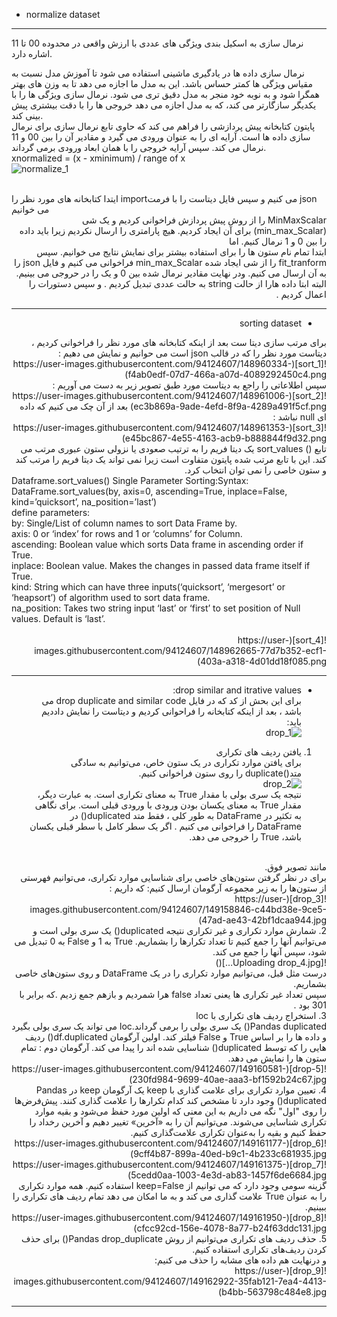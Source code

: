* normalize dataset <br>
 -----------------------------

نرمال  سازی به اسکیل بندی  ویژگی های عددی با ارزش واقعی در محدوده 00 تا 11 اشاره دارد.

نرمال سازی داده ها در یادگیری ماشینی استفاده می شود تا آموزش مدل نسبت به مقیاس ویژگی ها کمتر حساس باشد. این به مدل ما اجازه می دهد تا به وزن های بهتر همگرا شود و به نوبه خود منجر به مدل دقیق تری می شود.
نرمال سازی ویژگی ها را با یکدیگر سازگارتر می کند، که به مدل اجازه می دهد خروجی ها را با دقت بیشتری پیش بینی کند.
<br>
پایتون کتابخانه پیش پردازشی را فراهم می کند که حاوی تابع نرمال  سازی برای نرمال سازی داده ها است. آرایه ای را به عنوان ورودی می گیرد و مقادیر آن را بین 00 و 11 نرمال می کند. سپس آرایه خروجی را با همان ابعاد ورودی برمی گرداند.
<br>
xnormalized = (x - xminimum) / range of x
<br>
![normalize_1](https://user-images.githubusercontent.com/94124607/148960302-39f9c64a-05c1-497f-be54-2ced5ce71847.jpg)

<br>
ایتدا کتابخانه های مورد نظر را importمی کنیم و سپس فایل دیتاست را با فرمت json می خوانیم 
<br>
<div dir="rtl">
 MinMaxScalar را از روش پیش پردازش فراخوانی کردیم و یک شی (min_max_Scalar) برای آن ایجاد کردیم.  هیچ پارامتری را ارسال نکردیم زیرا باید داده  را بین 0 و 1 نرمال کنیم. اما <br>
  ابتدا تمام نام ستون ها را برای استفاده بیشتر برای نمایش نتایج می خوانیم. سپس fit_tranform را از شی ایجاد شده min_max_Scalar فراخوانی می کنیم و فایل json را به آن ارسال می کنیم.
ودر نهایت مقادیر نرمال شده بین 0 و یک را در حروجی می بینیم.
 <br>
 البته ابتا داده هارا از حالت string به حالت عددی تبدیل کردیم . و سپس دستورات را اعمال کردیم .<br>
 
 --------------------------------------
 * sorting dataset
 <div dir="rtl">
  برای مرتب سازی دیتا ست بعد از اینکه کتابخانه های مورد نظر را فراخوانی کردیم ، دیتاست مورد نظر را که در قالب json است می حوانیم  و نمایش می دهیم :<br>
  ![sort_1](https://user-images.githubusercontent.com/94124607/148960334-f4ab0edf-07d7-466a-a07d-4089292450c4.png)
  <br>
  سپس اطلاعاتی را راجع به دیتاست مورد طبق تصویر زیر به دست می آوریم : <br>
  ![sort_2](https://user-images.githubusercontent.com/94124607/148961006-ec3b869a-9ade-4efd-8f9a-4289a491f5cf.png)
بعد از آن چک می کنیم که داده ای null نباشد :<br>
  ![sort_3](https://user-images.githubusercontent.com/94124607/148961353-e45bc867-4e55-4163-acb9-b888844f9d32.png)<br>
  تابع () sort_values یک دیتا فریم را به ترتیب صعودی یا نزولی ستون عبوری مرتب می کند. این با تابع مرتب شده پایتون متفاوت است زیرا نمی تواند یک دیتا فریم  را مرتب کند و ستون خاصی را نمی توان انتخاب کرد.
  <br>
  <div dir="ltr">
  Dataframe.sort_values() Single Parameter Sorting:Syntax: <br>
  DataFrame.sort_values(by, axis=0, ascending=True, inplace=False, kind=’quicksort’, na_position=’last’)
  <br>
   define parameters:<br>
   by: Single/List of column names to sort Data Frame by. <br>
axis: 0 or ‘index’ for rows and 1 or ‘columns’ for Column. <br>
ascending: Boolean value which sorts Data frame in ascending order if True. <br>
inplace: Boolean value. Makes the changes in passed data frame itself if True. <br>
kind: String which can have three inputs(‘quicksort’, ‘mergesort’ or ‘heapsort’) of algorithm used to sort data frame. <br>
na_position: Takes two string input ‘last’ or ‘first’ to set position of Null values. Default is ‘last’.<br>
  
<div dir="rtl">

 <br>
 ![sort_4](https://user-images.githubusercontent.com/94124607/148962665-77d7b352-ecf1-403a-a318-4d01dd18f085.png)
 <br>
 
 ------------------------------------------------
 * drop similar and itrative values:<br>
 برای این بحش از کد که در فایل drop duplicate and similar code  می باشد ، بعد از اینکه کتابخانه را فراحوانی کردیم و دیتاست را نمایش داددیم باید:
 <br>![drop_1](https://user-images.githubusercontent.com/94124607/149157632-e1f136fd-6683-490c-8687-290e76d800ab.jpg)<br>

  1. یافتن ردیف های تکراری<br>
برای یافتن موارد تکراری در یک ستون خاص، می‌توانیم به سادگی متد()duplicate را روی ستون فراخوانی کنیم.<br>
 ![drop_2](https://user-images.githubusercontent.com/94124607/149157895-c0212850-2e0c-46f9-a6ad-c4abedbdcf6d.jpg)<br>
 نتیجه یک سری بولی با مقدار True به معنای تکراری است. به عبارت دیگر، مقدار True به معنای یکسان بودن ورودی با ورودی قبلی است.
برای نگاهی به تکثیر در DataFrame به طور کلی ، فقط متد duplicated() در DataFrame را فراخوانی می کنیم . اگر یک سطر کامل با سطر قبلی یکسان باشد، True را خروجی می دهد.
<br>
 مانند تصویر فوق.<br>
 برای در نظر گرفتن ستون‌های خاصی برای شناسایی موارد تکراری، می‌توانیم فهرستی از ستون‌ها را به زیر مجموعه آرگومان ارسال کنیم: که داریم :<br>
 ![drop_3](https://user-images.githubusercontent.com/94124607/149158846-c44bd38e-9ce5-47ad-ae43-42bf1dcaa944.jpg)<br>
 2. شمارش موارد تکراری و غیر تکراری
نتیجه duplicated() یک سری بولی است و می‌توانیم آنها را جمع کنیم تا تعداد تکرارها را بشماریم. True به 1 و False به 0 تبدیل می شود، سپس آنها را جمع می کند.<br>
![Uploading drop_4.jpg…]()<br>
درست مثل قبل، می‌توانیم موارد تکراری را در یک DataFrame و روی ستون‌های خاصی بشماریم.<br>
 سپس تعداد غیر تکراری ها یعنی تعداد false هرا شمردیم و بازهم جمع زدیم .که برابر با 301  بود .<br>
 3. استخراج ردیف های تکراری با loc<br>
 Pandas duplicated() یک سری بولی را برمی گرداند.loc می تواند یک سری بولی بگیرد و داده ها را بر اساس True و False فیلتر کند. اولین آرگومان df.duplicated() ردیف هایی را که توسط duplicated() شناسایی شده اند را پیدا می کند. آرگومان دوم : تمام ستون ها را نمایش می دهد.<br>
 ![drop-5](https://user-images.githubusercontent.com/94124607/149160581-230fd984-9699-40ae-aaa3-bf1592b24c67.jpg)<br>
 4. تعیین موارد تکراری برای علامت گذاری با keep
یک آرگومان keep در Pandas duplicated() وجود دارد تا مشخص کند کدام تکرارها را علامت گذاری کنند. پیش‌فرض‌ها را روی "اول" نگه می داریم  به این معنی که اولین مورد حفظ می‌شود و بقیه موارد تکراری شناسایی می‌شوند.
می‌توانیم آن را به «آخرین» تغییر دهیم و آخرین رخداد را حفظ کنیم و بقیه را به‌عنوان تکراری علامت‌گذاری کنیم.<br>
 ![drop_6](https://user-images.githubusercontent.com/94124607/149161177-9cff4b87-899a-40ed-b9c1-4b233c681935.jpg)<br>
 ![drop_7](https://user-images.githubusercontent.com/94124607/149161375-5cedd0aa-1003-4e3d-ab83-1457f6de6684.jpg)<br>
 گزینه سومی وجود دارد که می توانیم از keep=False استفاده کنیم. همه موارد تکراری را به عنوان True علامت گذاری می کند و به ما امکان می دهد تمام ردیف های تکراری را ببینیم.<br>
 ![drop_8](https://user-images.githubusercontent.com/94124607/149161950-cfcc92cd-156e-4078-8a77-b24f63ddc131.jpg)<br>
 5. حذف ردیف های تکراری
می‌توانیم از روش  Pandas drop_duplicate() برای حذف  کردن ردیف‌های تکراری استفاده کنیم.<br>
 و درنهایت هم داده های مشابه را حذف می کنیم:<br>
 ![drop_9](https://user-images.githubusercontent.com/94124607/149162922-35fab121-7ea4-4413-b4bb-563798c484e8.jpg)<br>
 
 ---------------------------------------
 





 


 
 
 
 
